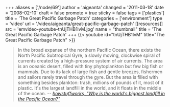 +++
aliases = ['/node/69']
author = 'aigeanta'
changed = '2011-03-18'
date = '2008-02-10'
draft = false
promote = true
sticky = false
tags = ['plastics']
title = 'The Great Pacific Garbage Patch'
categories = ['environment']
type = 'video'
url = '/video/aigeanta/great-pacific-garbage-patch'
[[resources]]
  src = 'emvideo-youtube-tnUjTHB1lvM.jpg'
  name = "thumbnail"
  title = 'The Great Pacific Garbage Patch'
+++
{{< youtube id="tnUjTHB1lvM" title="The Great Pacific Garbage Patch" >}}

<blockquote>In the broad expanse of the northern Pacific Ocean, there exists the North Pacific Subtropical Gyre, a slowly moving, clockwise spiral of currents created by a high-pressure system of air currents. The area is an oceanic desert, filled with tiny phytoplankton but few big fish or mammals. Due to its lack of large fish and gentle breezes, fishermen and sailors rarely travel through the gyre. But the area is filled with something besides plankton: trash, millions of pounds of it, most of it plastic. It's the largest landfill in the world, and it floats in the middle of the ocean. <cite>-- <a href="http://science.howstuffworks.com/great-pacific-garbage-patch.htm" title="Why is the world's biggest landfill in the Pacific Ocean?">howstuffworks, "Why is the world's biggest landfill in the Pacific Ocean?"</a></cite></blockquote>




